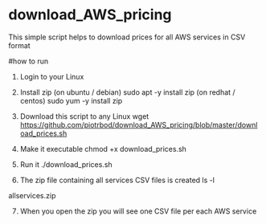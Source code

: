 # download_AWS_pricing
This simple script helps to download prices for all AWS services in CSV format

#how to run
1. Login to your Linux
2. Install zip
(on ubuntu / debian) sudo apt -y install zip
(on redhat / centos) sudo yum -y install zip

3. Download this script to any Linux
wget https://github.com/piotrbod/download_AWS_pricing/blob/master/download_prices.sh

4. Make it executable
chmod +x download_prices.sh

5. Run it
./download_prices.sh

6. The zip file containing all services CSV files is created
ls -l

allservices.zip

7. When you open the zip you will see one CSV file per each AWS service
